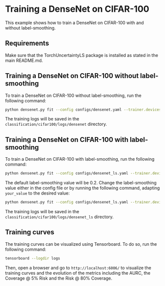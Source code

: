 # Training a DenseNet on CIFAR-100

This example shows how to train a DenseNet on CIFAR-100 with and without label-smoothing.

## Requirements

Make sure that the TorchUncertaintyLS package is installed as stated in the main README.md.

## Training a DenseNet on CIFAR-100 **without** label-smoothing

To train a DenseNet on CIFAR-100 without label-smoothing, run the following command:

```bash
python densenet.py fit --config configs/densenet.yaml --trainer.devices 0,
```

The training logs will be saved in the `classification/cifar100/logs/densenet` directory.

## Training a DenseNet on CIFAR-100 **with** label-smoothing

To train a DenseNet on CIFAR-100 with label-smoothing, run the following command:

```bash
python densenet.py fit --config configs/densenet_ls.yaml --trainer.devices 0,
```

The default label-smoothing value will be 0.2. Change the label-smoothing value either in the config file or by running the following command, 
adapting `your_value` to the desired value:

```bash
python densenet.py fit --config configs/densenet_ls.yaml --trainer.devices 0, --model.loss.label_smoothing your_value
```

The training logs will be saved in the `classification/cifar100/logs/densenet_ls` directory.

## Training curves

The training curves can be visualized using Tensorboard. To do so, run the following command:

```bash
tensorboard --logdir logs
```

Then, open a browser and go to `http://localhost:6006/` to visualize the training curves and the evolution of the metrics including the AURC, the Coverage @ 5% Risk and the Risk @ 80% Coverage.
